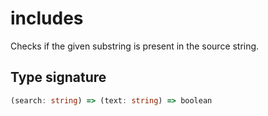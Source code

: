 # includes

Checks if the given substring is present in the source string.

## Type signature

<!-- prettier-ignore-start -->
```typescript
(search: string) => (text: string) => boolean
```
<!-- prettier-ignore-end -->
